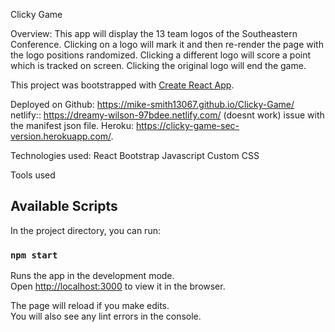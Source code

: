 Clicky Game

Overview:
This app will display the 13 team logos of the Southeastern Conference. 
Clicking on a logo will mark it and then re-render the page with the logo positions randomized.
Clicking a different logo will score a point which is tracked on screen.
Clicking the original logo will end the game.

This project was bootstrapped with [Create React App](https://github.com/facebook/create-react-app).

Deployed on Github: https://mike-smith13067.github.io/Clicky-Game/
netlify:: https://dreamy-wilson-97bdee.netlify.com/ (doesnt work) issue with the manifest json file.
Heroku: https://clicky-game-sec-version.herokuapp.com/.

Technologies used:
React
Bootstrap
Javascript
Custom CSS

Tools used

## Available Scripts

In the project directory, you can run:

### `npm start`

Runs the app in the development mode.<br />
Open [http://localhost:3000](http://localhost:3000) to view it in the browser.

The page will reload if you make edits.<br />
You will also see any lint errors in the console.
